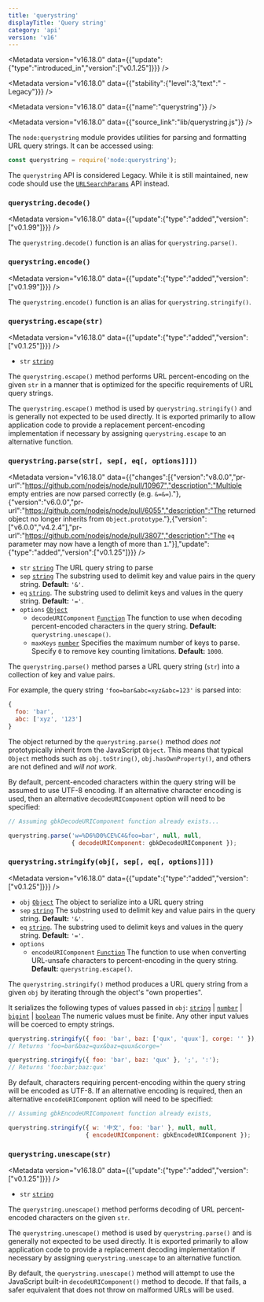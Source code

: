 ```yaml
---
title: 'querystring'
displayTitle: 'Query string'
category: 'api'
version: 'v16'
---
```


<Metadata version="v16.18.0" data={{"update":{"type":"introduced_in","version":["v0.1.25"]}}} />

<Metadata version="v16.18.0" data={{"stability":{"level":3,"text":" - Legacy"}}} />

<Metadata version="v16.18.0" data={{"name":"querystring"}} />

<Metadata version="v16.18.0" data={{"source_link":"lib/querystring.js"}} />

The `node:querystring` module provides utilities for parsing and formatting URL
query strings. It can be accessed using:

```js
const querystring = require('node:querystring');
```

The `querystring` API is considered Legacy. While it is still maintained,
new code should use the [`URLSearchParams`](/api/url#urlsearchparams) API instead.

### <DataTag tag="M" /> `querystring.decode()`

<Metadata version="v16.18.0" data={{"update":{"type":"added","version":["v0.1.99"]}}} />

The `querystring.decode()` function is an alias for `querystring.parse()`.

### <DataTag tag="M" /> `querystring.encode()`

<Metadata version="v16.18.0" data={{"update":{"type":"added","version":["v0.1.99"]}}} />

The `querystring.encode()` function is an alias for `querystring.stringify()`.

### <DataTag tag="M" /> `querystring.escape(str)`

<Metadata version="v16.18.0" data={{"update":{"type":"added","version":["v0.1.25"]}}} />

* `str` [`string`](https://developer.mozilla.org/en-US/docs/Web/JavaScript/Data_structures#String_type)

The `querystring.escape()` method performs URL percent-encoding on the given
`str` in a manner that is optimized for the specific requirements of URL
query strings.

The `querystring.escape()` method is used by `querystring.stringify()` and is
generally not expected to be used directly. It is exported primarily to allow
application code to provide a replacement percent-encoding implementation if
necessary by assigning `querystring.escape` to an alternative function.

### <DataTag tag="M" /> `querystring.parse(str[, sep[, eq[, options]]])`

<Metadata version="v16.18.0" data={{"changes":[{"version":"v8.0.0","pr-url":"https://github.com/nodejs/node/pull/10967","description":"Multiple empty entries are now parsed correctly (e.g. `&=&=`)."},{"version":"v6.0.0","pr-url":"https://github.com/nodejs/node/pull/6055","description":"The returned object no longer inherits from `Object.prototype`."},{"version":["v6.0.0","v4.2.4"],"pr-url":"https://github.com/nodejs/node/pull/3807","description":"The `eq` parameter may now have a length of more than `1`."}],"update":{"type":"added","version":["v0.1.25"]}}} />

* `str` [`string`](https://developer.mozilla.org/en-US/docs/Web/JavaScript/Data_structures#String_type) The URL query string to parse
* `sep` [`string`](https://developer.mozilla.org/en-US/docs/Web/JavaScript/Data_structures#String_type) The substring used to delimit key and value pairs in the
  query string. **Default:** `'&'`.
* `eq` [`string`](https://developer.mozilla.org/en-US/docs/Web/JavaScript/Data_structures#String_type). The substring used to delimit keys and values in the
  query string. **Default:** `'='`.
* `options` [`Object`](https://developer.mozilla.org/en-US/docs/Web/JavaScript/Reference/Global_Objects/Object)
  * `decodeURIComponent` [`Function`](https://developer.mozilla.org/en-US/docs/Web/JavaScript/Reference/Global_Objects/Function) The function to use when decoding
    percent-encoded characters in the query string. **Default:**
    `querystring.unescape()`.
  * `maxKeys` [`number`](https://developer.mozilla.org/en-US/docs/Web/JavaScript/Data_structures#Number_type) Specifies the maximum number of keys to parse.
    Specify `0` to remove key counting limitations. **Default:** `1000`.

The `querystring.parse()` method parses a URL query string (`str`) into a
collection of key and value pairs.

For example, the query string `'foo=bar&abc=xyz&abc=123'` is parsed into:

```js
{
  foo: 'bar',
  abc: ['xyz', '123']
}
```

The object returned by the `querystring.parse()` method _does not_
prototypically inherit from the JavaScript `Object`. This means that typical
`Object` methods such as `obj.toString()`, `obj.hasOwnProperty()`, and others
are not defined and _will not work_.

By default, percent-encoded characters within the query string will be assumed
to use UTF-8 encoding. If an alternative character encoding is used, then an
alternative `decodeURIComponent` option will need to be specified:

```js
// Assuming gbkDecodeURIComponent function already exists...

querystring.parse('w=%D6%D0%CE%C4&foo=bar', null, null,
                  { decodeURIComponent: gbkDecodeURIComponent });
```

### <DataTag tag="M" /> `querystring.stringify(obj[, sep[, eq[, options]]])`

<Metadata version="v16.18.0" data={{"update":{"type":"added","version":["v0.1.25"]}}} />

* `obj` [`Object`](https://developer.mozilla.org/en-US/docs/Web/JavaScript/Reference/Global_Objects/Object) The object to serialize into a URL query string
* `sep` [`string`](https://developer.mozilla.org/en-US/docs/Web/JavaScript/Data_structures#String_type) The substring used to delimit key and value pairs in the
  query string. **Default:** `'&'`.
* `eq` [`string`](https://developer.mozilla.org/en-US/docs/Web/JavaScript/Data_structures#String_type). The substring used to delimit keys and values in the
  query string. **Default:** `'='`.
* `options`
  * `encodeURIComponent` [`Function`](https://developer.mozilla.org/en-US/docs/Web/JavaScript/Reference/Global_Objects/Function) The function to use when converting
    URL-unsafe characters to percent-encoding in the query string. **Default:**
    `querystring.escape()`.

The `querystring.stringify()` method produces a URL query string from a
given `obj` by iterating through the object's "own properties".

It serializes the following types of values passed in `obj`:
[`string`](https://developer.mozilla.org/en-US/docs/Web/JavaScript/Data_structures#String_type) | [`number`](https://developer.mozilla.org/en-US/docs/Web/JavaScript/Data_structures#Number_type) | [`bigint`](https://developer.mozilla.org/en-US/docs/Web/JavaScript/Reference/Global_Objects/BigInt) | [`boolean`](https://developer.mozilla.org/en-US/docs/Web/JavaScript/Data_structures#Boolean_type)
The numeric values must be finite. Any other input values will be coerced to
empty strings.

```js
querystring.stringify({ foo: 'bar', baz: ['qux', 'quux'], corge: '' });
// Returns 'foo=bar&baz=qux&baz=quux&corge='

querystring.stringify({ foo: 'bar', baz: 'qux' }, ';', ':');
// Returns 'foo:bar;baz:qux'
```

By default, characters requiring percent-encoding within the query string will
be encoded as UTF-8. If an alternative encoding is required, then an alternative
`encodeURIComponent` option will need to be specified:

```js
// Assuming gbkEncodeURIComponent function already exists,

querystring.stringify({ w: '中文', foo: 'bar' }, null, null,
                      { encodeURIComponent: gbkEncodeURIComponent });
```

### <DataTag tag="M" /> `querystring.unescape(str)`

<Metadata version="v16.18.0" data={{"update":{"type":"added","version":["v0.1.25"]}}} />

* `str` [`string`](https://developer.mozilla.org/en-US/docs/Web/JavaScript/Data_structures#String_type)

The `querystring.unescape()` method performs decoding of URL percent-encoded
characters on the given `str`.

The `querystring.unescape()` method is used by `querystring.parse()` and is
generally not expected to be used directly. It is exported primarily to allow
application code to provide a replacement decoding implementation if
necessary by assigning `querystring.unescape` to an alternative function.

By default, the `querystring.unescape()` method will attempt to use the
JavaScript built-in `decodeURIComponent()` method to decode. If that fails,
a safer equivalent that does not throw on malformed URLs will be used.
